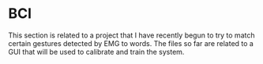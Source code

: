 # BCI
This section is related to a project that I have recently begun to try to match certain gestures detected by EMG to words. The files so far are related to a GUI that will be used to calibrate and train the system.
